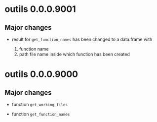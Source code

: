 # outils 0.0.0.9001

## Major changes

- result for `get_function_names` has been changed to a data.frame with

  1. function name
  2. path file name inside which function has been created

# outils 0.0.0.9000

## Major changes

- function `get_working_files`

- function `get_function_names`
